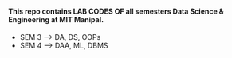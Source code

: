 #### This repo contains LAB CODES OF all semesters Data Science & Engineering at MIT Manipal.
* SEM 3 --> DA, DS, OOPs
* SEM 4 --> DAA, ML, DBMS

